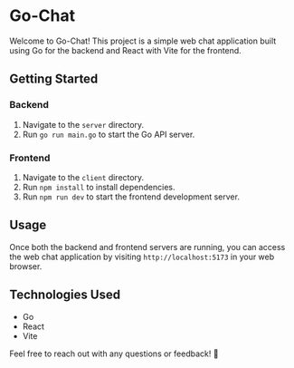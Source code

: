 # Go-Chat

Welcome to Go-Chat! This project is a simple web chat application built using Go for the backend and React with Vite for the frontend.

## Getting Started

### Backend

1. Navigate to the `server` directory.
2. Run `go run main.go` to start the Go API server.

### Frontend

1. Navigate to the `client` directory.
2. Run `npm install` to install dependencies.
3. Run `npm run dev` to start the frontend development server.

## Usage

Once both the backend and frontend servers are running, you can access the web chat application by visiting `http://localhost:5173` in your web browser.

## Technologies Used

- Go
- React
- Vite

Feel free to reach out with any questions or feedback! 🚀
